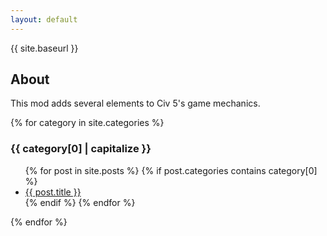 ```yaml
---
layout: default
---
```


{{ site.baseurl }}

## About

This mod adds several elements to Civ 5's game mechanics.

{% for category in site.categories %}

### {{ category[0] | capitalize }}

<ul class="posts">
{% for post in site.posts %}
	{% if post.categories contains category[0] %}
		<li><a href="{{ site.baseurl }}{{ post.url }}">{{ post.title }}</a></li>
	{% endif %} 
{% endfor %}
</ul>
{% endfor %}
